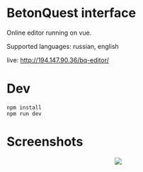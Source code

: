 BetonQuest interface
=======
Online editor running on vue.

Supported languages: russian, english

live: http://194.147.90.36/bq-editor/

Dev
=======
```
npm install
npm run dev
```

Screenshots
=======
<div align="center"><img src="https://github.com/honnisha/bq-frontend/blob/master/screenshots/1.png?raw=true"/></div>
